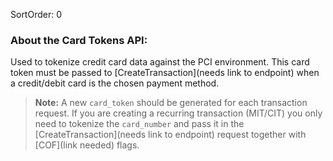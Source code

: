 SortOrder: 0
### About the Card Tokens API:
Used to tokenize credit card data against the PCI environment. 
This card token must be passed to [CreateTransaction](needs link to endpoint) when a credit/debit card is the chosen payment method.
> **Note:** A new `card_token` should be generated for each transaction request.
> If you are creating a recurring transaction (MIT/CIT) you only need to tokenize the `card_number` and pass it in the [CreateTransaction](needs link to endpoint) request together with [COF](link needed) flags.
